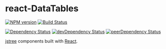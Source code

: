 # react-DataTables

[![NPM version][npm-badge]][npm] [![Build Status][travis-ci-image]][travis-ci-url]

[![Dependency Status][deps-badge]][deps]
[![devDependency Status][dev-deps-badge]][dev-deps]
[![peerDependency Status][peer-deps-badge]][peer-deps]

[jstree](https://github.com/DataTables/DataTables) components built with [React](http://facebook.github.io/react/).


[npm-badge]: http://badge.fury.io/js/react-datatables.svg
[npm]: http://badge.fury.io/js/react-datatables

[deps-badge]: https://david-dm.org/luqin/react-DataTables.svg
[deps]: https://david-dm.org/luqin/react-DataTables

[dev-deps-badge]: https://david-dm.org/luqin/react-DataTables/dev-status.svg
[dev-deps]: https://david-dm.org/luqin/react-DataTables#info=devDependencies

[peer-deps-badge]: https://david-dm.org/luqin/react-DataTables/peer-status.svg
[peer-deps]: https://david-dm.org/luqin/react-DataTables#info=peerDependencies 

[travis-ci-image]: https://travis-ci.org/luqin/react-DataTables.svg
[travis-ci-url]: https://travis-ci.org/luqin/react-DataTables
